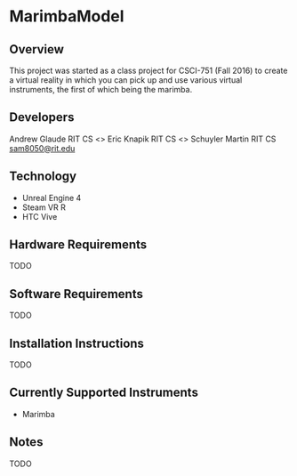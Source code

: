 # MarimbaModel
## Overview
This project was started as a class project for CSCI-751 (Fall 2016) to create
a virtual reality in which you can pick up and use various virtual instruments,
the first of which being the marimba.

## Developers
Andrew Glaude       RIT CS      <>
Eric Knapik         RIT CS      <>
Schuyler Martin     RIT CS      <sam8050@rit.edu>

## Technology
* Unreal Engine 4
* Steam VR R
* HTC Vive

## Hardware Requirements
TODO

## Software Requirements
TODO

## Installation Instructions
TODO

## Currently Supported Instruments
* Marimba

## Notes
TODO
